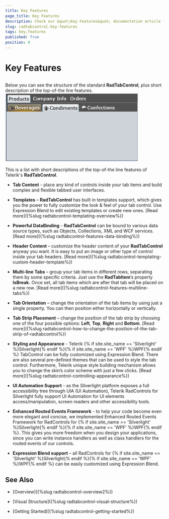 ```yaml
---
title: Key Features
page_title: Key Features
description: Check our &quot;Key Features&quot; documentation article for the RadTabControl {{ site.framework_name }} control.
slug: radtabcontrol-key-features
tags: key,features
published: True
position: 0
---
```


# Key Features



## 

Below you can see the structure of the standard __RadTabControl__, plus short description of the top-of-the line features.
![](images/RadTabControl_KeyFeatures_010.png)

This is a list with short descriptions of the top-of-the line features of Telerik's __RadTabControl__.
				

* __Tab Content__ - place any kind of controls inside your tab items and build complex and flexible tabbed user interfaces.

* __Templates__ – __RadTabControl__ has built in templates support, which gives you the power to fully customize the look & feel of your tab control. Use Expression Blend to edit existing templates or create new ones. [Read more]({%slug radtabcontrol-templating-overview%})

* __Powerful DataBinding__ - __RadTabControl__ can be bound to various data source types, such as Objects, Collections, XML and WCF services. [Read more]({%slug radtabcontrol-features-data-binding%})

* __Header Content__ – customize the header content of your __RadTabControl__ anyway you want. It is easy to put an image or other type of control inside your tab headers. [Read more]({%slug radtabcontrol-templating-custom-header-template%})

* __Multi-line Tabs__ – group your tab items in different rows, separating them by some specific criteria. Just use the __RadTabItem__’s property __IsBreak.__ Once set, all tab items which are after that tab will be placed on a new row. [Read more]({%slug radtabcontrol-features-multiline-tabs%})

* __Tab Orientation__ – change the orientation of the tab items by using just a single property. You can then position either horizontally or vertically.

* __Tab Strip Placement__ – change the position of the tab strip by choosing one of the four possible options: __Left__, __Top__, __Right__ and __Bottom__. [Read more]({%slug radtabcontrol-how-to-change-the-position-of-the-tab-strip-of-radtabcontrol%})

* __Styling and Appearance__ - Telerik {% if site.site_name == 'Silverlight' %}Silverlight{% endif %}{% if site.site_name == 'WPF' %}WPF{% endif %} TabControl can be fully customized using Expression Blend. There are also several pre-defined themes that can be used to style the tab control. Furthermore, Telerik unique style building mechanism allows you to change the skin’s color scheme with just a few clicks. [Read more]({%slug radtabcontrol-controlling-appearance%})

* __UI Automation Support__ - as the Silverlight platform exposes a full accessibility tree through UIA (UI Automation), Telerik RadControls for Silverlight fully support UI Automation for UI elements access/manipulation, screen readers and other accessibility tools.
					

* __Enhanced Routed Events Framework__ - to help your code become even more elegant and concise, we implemented Enhanced Routed Events Framework for RadControls for {% if site.site_name == 'Silverlight' %}Silverlight{% endif %}{% if site.site_name == 'WPF' %}WPF{% endif %}.  This gives you more freedom when you design your applications, since you can write instance handlers as well as class handlers for the routed events of our controls.
					

* __Expression Blend support__ – all RadControls for {% if site.site_name == 'Silverlight' %}Silverlight{% endif %}{% if site.site_name == 'WPF' %}WPF{% endif %} can be easily customized using Expression Blend.
					

## See Also

 * [Overview]({%slug radtabcontrol-overview2%})

 * [Visual Structure]({%slug radtabcontrol-visual-structure%})

 * [Getting Started]({%slug radtabcontrol-getting-started%})

